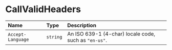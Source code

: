# CallValidHeaders

| Name              | Type     | Description                                           |
| :---------------- | :------- | :---------------------------------------------------- |
| `Accept-Language` | `string` | An ISO 639-1 (4-char) locale code, such as `"en-us"`. |
